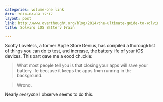```yaml
---
categories: volume-one link
date: 2014-04-09 12:17
layout: post
link: http://www.overthought.org/blog/2014/the-ultimate-guide-to-solving-ios-battery-drain
title: Solving iOS Battery Drain
 
---
```



Scotty Loveless, a former Apple Store Genius, has compiled a thorough list of things you can do to test, and increase, the battery life of your iOS devices. This part gave me a good chuckle: 

> What most people tell you is that closing your apps will save your battery life because it keeps the apps from running in the background.

> Wrong.

Nearly *everyone* I observe seems to do this. 
